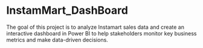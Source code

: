 # InstamMart_DashBoard
The goal of this project is to analyze Instamart sales data and create an interactive dashboard in Power BI to help stakeholders monitor key business metrics and make data-driven decisions.
